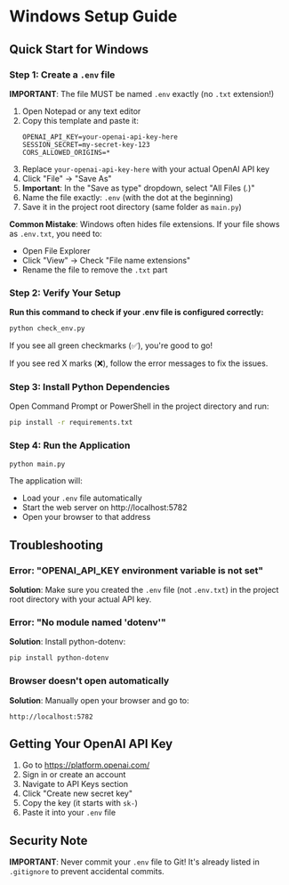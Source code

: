 # Windows Setup Guide

## Quick Start for Windows

### Step 1: Create a `.env` file

**IMPORTANT**: The file MUST be named `.env` exactly (no `.txt` extension!)

1. Open Notepad or any text editor
2. Copy this template and paste it:
   ```
   OPENAI_API_KEY=your-openai-api-key-here
   SESSION_SECRET=my-secret-key-123
   CORS_ALLOWED_ORIGINS=*
   ```
3. Replace `your-openai-api-key-here` with your actual OpenAI API key
4. Click "File" → "Save As"
5. **Important**: In the "Save as type" dropdown, select "All Files (*.*)"
6. Name the file exactly: `.env` (with the dot at the beginning)
7. Save it in the project root directory (same folder as `main.py`)

**Common Mistake**: Windows often hides file extensions. If your file shows as `.env.txt`, you need to:
- Open File Explorer
- Click "View" → Check "File name extensions"
- Rename the file to remove the `.txt` part

### Step 2: Verify Your Setup

**Run this command to check if your .env file is configured correctly:**

```bash
python check_env.py
```

If you see all green checkmarks (✅), you're good to go!

If you see red X marks (❌), follow the error messages to fix the issues.

### Step 3: Install Python Dependencies

Open Command Prompt or PowerShell in the project directory and run:

```bash
pip install -r requirements.txt
```

### Step 4: Run the Application

```bash
python main.py
```

The application will:
- Load your `.env` file automatically
- Start the web server on http://localhost:5782
- Open your browser to that address

## Troubleshooting

### Error: "OPENAI_API_KEY environment variable is not set"

**Solution**: Make sure you created the `.env` file (not `.env.txt`) in the project root directory with your actual API key.

### Error: "No module named 'dotenv'"

**Solution**: Install python-dotenv:
```bash
pip install python-dotenv
```

### Browser doesn't open automatically

**Solution**: Manually open your browser and go to:
```
http://localhost:5782
```

## Getting Your OpenAI API Key

1. Go to https://platform.openai.com/
2. Sign in or create an account
3. Navigate to API Keys section
4. Click "Create new secret key"
5. Copy the key (it starts with `sk-`)
6. Paste it into your `.env` file

## Security Note

**IMPORTANT**: Never commit your `.env` file to Git! It's already listed in `.gitignore` to prevent accidental commits.
